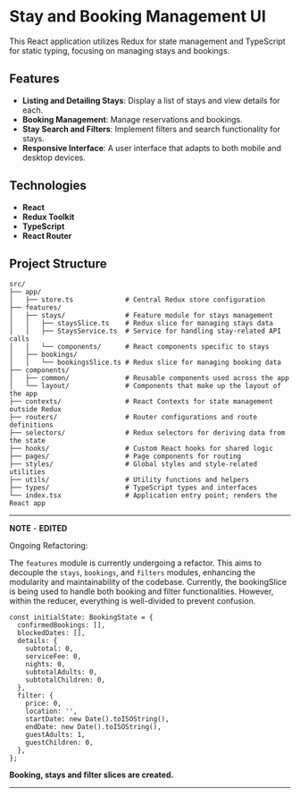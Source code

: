 # Stay and Booking Management UI

This React application utilizes Redux for state management and TypeScript for static typing, focusing on managing stays and bookings.

## Features

- **Listing and Detailing Stays**: Display a list of stays and view details for each.
- **Booking Management**: Manage reservations and bookings.
- **Stay Search and Filters**: Implement filters and search functionality for stays.
- **Responsive Interface**: A user interface that adapts to both mobile and desktop devices.

## Technologies

- **React**
- **Redux Toolkit**
- **TypeScript**
- **React Router**
 

## Project Structure

```plaintext
src/
├── app/
│   ├── store.ts             # Central Redux store configuration
├── features/
│   ├── stays/               # Feature module for stays management
│   │   ├── staysSlice.ts    # Redux slice for managing stays data
│   │   ├── StaysService.ts  # Service for handling stay-related API calls
│   │   └── components/      # React components specific to stays
│   ├── bookings/
│   │   └── bookingsSlice.ts # Redux slice for managing booking data
├── components/
│   ├── common/              # Reusable components used across the app
│   └── layout/              # Components that make up the layout of the app
├── contexts/                # React Contexts for state management outside Redux
├── routers/                 # Router configurations and route definitions
├── selectors/               # Redux selectors for deriving data from the state
├── hooks/                   # Custom React hooks for shared logic
├── pages/                   # Page components for routing
├── styles/                  # Global styles and style-related utilities
├── utils/                   # Utility functions and helpers
├── types/                   # TypeScript types and interfaces
└── index.tsx                # Application entry point; renders the React app
```

---
**NOTE** - **EDITED**

Ongoing Refactoring:

The `features` module is currently undergoing a refactor. This aims to decouple the `stays`, `bookings`, and `filters` modules, enhancing the modularity and maintainability of the codebase. Currently, the bookingSlice is being used to handle both booking and filter functionalities. However, within the reducer, everything is well-divided to prevent confusion.

```plaintext
const initialState: BookingState = {
  confirmedBookings: [],
  blockedDates: [],
  details: {
    subtotal: 0,
    serviceFee: 0,
    nights: 0,
    subtotalAdults: 0,
    subtotalChildren: 0,
  },
  filter: {
    price: 0,
    location: '',
    startDate: new Date().toISOString(),
    endDate: new Date().toISOString(),
    guestAdults: 1,
    guestChildren: 0,
  },
};
```
**Booking, stays and filter slices are created.**

---
